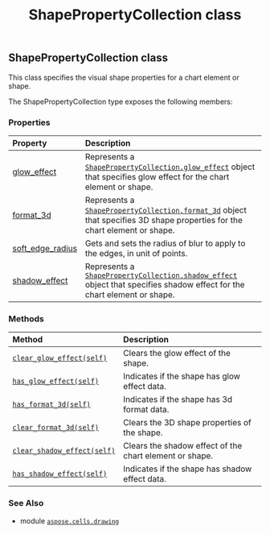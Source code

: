 ﻿---
title: ShapePropertyCollection class
second_title: Aspose.Cells for Python via .NET API References
description: 
type: docs
weight: 600
url: /aspose.cells.drawing/shapepropertycollection/
is_root: false
---

## ShapePropertyCollection class

This class specifies the visual shape properties for a chart element or shape.



The ShapePropertyCollection type exposes the following members:

### Properties
| Property | Description |
| :- | :- |
| [glow_effect](/cells/python-net/aspose.cells.drawing/shapepropertycollection/glow_effect) | Represents a [`ShapePropertyCollection.glow_effect`](/cells/python-net/aspose.cells.drawing/shapepropertycollection#glow_effect) object that specifies glow effect for the chart element or shape. |
| [format_3d](/cells/python-net/aspose.cells.drawing/shapepropertycollection/format_3d) | Represents a [`ShapePropertyCollection.format_3d`](/cells/python-net/aspose.cells.drawing/shapepropertycollection#format_3d) object that specifies 3D shape properties for the chart element or shape. |
| [soft_edge_radius](/cells/python-net/aspose.cells.drawing/shapepropertycollection/soft_edge_radius) | Gets and sets the radius of blur to apply to the edges, in unit of points. |
| [shadow_effect](/cells/python-net/aspose.cells.drawing/shapepropertycollection/shadow_effect) | Represents a [`ShapePropertyCollection.shadow_effect`](/cells/python-net/aspose.cells.drawing/shapepropertycollection#shadow_effect) object that specifies shadow effect for the chart element or shape. |


### Methods
| Method | Description |
| :- | :- |
| [`clear_glow_effect(self)`](/cells/python-net/aspose.cells.drawing/shapepropertycollection/clear_glow_effect/#) | Clears the glow effect of the shape. |
| [`has_glow_effect(self)`](/cells/python-net/aspose.cells.drawing/shapepropertycollection/has_glow_effect/#) | Indicates if the shape has glow effect data. |
| [`has_format_3d(self)`](/cells/python-net/aspose.cells.drawing/shapepropertycollection/has_format_3d/#) | Indicates if the shape has 3d format data. |
| [`clear_format_3d(self)`](/cells/python-net/aspose.cells.drawing/shapepropertycollection/clear_format_3d/#) | Clears the 3D shape properties of the shape. |
| [`clear_shadow_effect(self)`](/cells/python-net/aspose.cells.drawing/shapepropertycollection/clear_shadow_effect/#) | Clears the shadow effect of the chart element or shape. |
| [`has_shadow_effect(self)`](/cells/python-net/aspose.cells.drawing/shapepropertycollection/has_shadow_effect/#) | Indicates if the shape has shadow effect data. |



### See Also
* module [`aspose.cells.drawing`](..)
